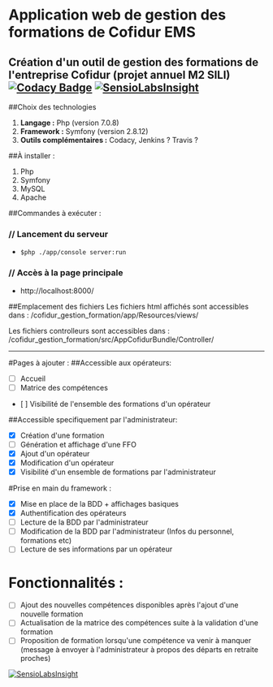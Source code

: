 # Application web de gestion des formations de Cofidur EMS
Création d'un outil de gestion des formations de l'entreprise Cofidur (projet annuel M2 SILI)
[![Codacy Badge](https://api.codacy.com/project/badge/Grade/f8744b5c39a7407a965fe3c1b7851c78)](https://www.codacy.com/app/flodavid/cofidur_gestion_formation?utm_source=github.com&amp;utm_medium=referral&amp;utm_content=TheGuysBrushes/cofidur_gestion_formation&amp;utm_campaign=Badge_Grade) [![SensioLabsInsight](https://insight.sensiolabs.com/projects/cc5f88fb-2df6-438d-99f2-bea76cbb2653/mini.png)](https://insight.sensiolabs.com/projects/cc5f88fb-2df6-438d-99f2-bea76cbb2653)
---

##Choix des technologies

1. **Langage :** Php (version 7.0.8)
2. **Framework :** Symfony (version 2.8.12)
3. **Outils complémentaires :** Codacy, Jenkins ? Travis ?

##À installer :

1. Php
2. Symfony
3. MySQL
4. Apache

##Commandes à exécuter :

### // Lancement du serveur
- `$php ./app/console server:run`

### // Accès à la page principale
- http://localhost:8000/

##Emplacement des fichiers
Les fichiers html affichés sont accessibles dans :
	/cofidur_gestion_formation/app/Resources/views/

Les fichiers controlleurs sont accessibles dans :
	/cofidur_gestion_formation/src/AppCofidurBundle/Controller/

---

#Pages à ajouter :
##Accessible aux opérateurs:
- [ ] Accueil
- [ ] Matrice des compétences
- [ ] Visibilité de l'ensemble des formations d'un opérateur

##Accessible specifiquement par l'administrateur:
- [x] Création d'une formation
- [ ] Génération et affichage d'une FFO
- [x] Ajout d'un opérateur
- [x] Modification d'un opérateur
- [x] Visibilité d'un ensemble de formations par l'administrateur

#Prise en main du framework :
- [x] Mise en place de la BDD + affichages basiques
- [x] Authentification des opérateurs
- [ ] Lecture de la BDD par l'administrateur
- [ ] Modification de la BDD par l'administrateur (Infos du personnel, formations etc)
- [ ] Lecture de ses informations par un opérateur

# Fonctionnalités :
- [ ] Ajout des nouvelles compétences disponibles après l'ajout d'une nouvelle formation
- [ ] Actualisation de la matrice des compétences suite à la validation d'une formation
- [ ] Proposition de formation lorsqu'une compétence va venir à manquer (message à envoyer à l'administrateur à propos des départs en retraite proches)

[![SensioLabsInsight](https://insight.sensiolabs.com/projects/cc5f88fb-2df6-438d-99f2-bea76cbb2653/big.png)](https://insight.sensiolabs.com/projects/cc5f88fb-2df6-438d-99f2-bea76cbb2653)
